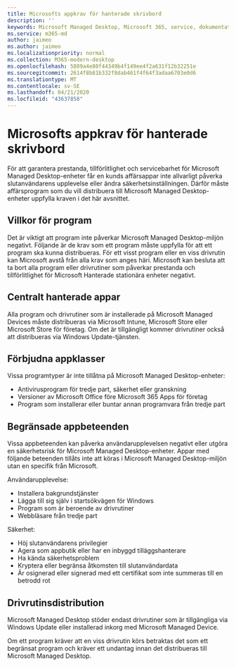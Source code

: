 ```yaml
---
title: Microsofts appkrav för hanterade skrivbord
description: ''
keywords: Microsoft Managed Desktop, Microsoft 365, service, dokumentation
ms.service: m365-md
author: jaimeo
ms.author: jaimeo
ms.localizationpriority: normal
ms.collection: M365-modern-desktop
ms.openlocfilehash: 5889a4e80f44349b4f149ee4f2a631f12b32251e
ms.sourcegitcommit: 2614f8b81b332f8dab461f4f64f3adaa6703e0d6
ms.translationtype: MT
ms.contentlocale: sv-SE
ms.lasthandoff: 04/21/2020
ms.locfileid: "43637858"
---
```

# <a name="microsoft-managed-desktop-app-requirements"></a>Microsofts appkrav för hanterade skrivbord

<!--This topic is the target for aka.ms/app-req. This is aka link is used from EA agreement for MMD. do not delete.-->

<!--Application addendum -->
 
För att garantera prestanda, tillförlitlighet och servicebarhet för Microsoft Managed Desktop-enheter får en kunds affärsappar inte allvarligt påverka slutanvändarens upplevelse eller ändra säkerhetsinställningen. Därför måste affärsprogram som du vill distribuera till Microsoft Managed Desktop-enheter uppfylla kraven i det här avsnittet.

## <a name="application-condition"></a>Villkor för program

Det är viktigt att program inte påverkar Microsoft Managed Desktop-miljön negativt. Följande är de krav som ett program måste uppfylla för att ett program ska kunna distribueras. För ett visst program eller en viss drivrutin kan Microsoft avstå från alla krav som anges häri. Microsoft kan besluta att ta bort alla program eller drivrutiner som påverkar prestanda och tillförlitlighet för Microsoft Hanterade stationära enheter negativt.

## <a name="centrally-managed-apps"></a>Centralt hanterade appar

Alla program och drivrutiner som är installerade på Microsoft Managed Devices måste distribueras via Microsoft Intune, Microsoft Store eller Microsoft Store för företag. Om det är tillgängligt kommer drivrutiner också att distribueras via Windows Update-tjänsten. 

## <a name="prohibited-app-classes"></a>Förbjudna appklasser

Vissa programtyper är inte tillåtna på Microsoft Managed Desktop-enheter:
- Antivirusprogram för tredje part, säkerhet eller granskning
- Versioner av Microsoft Office före Microsoft 365 Apps för företag
- Program som installerar eller buntar annan programvara från tredje part

## <a name="restricted-app-behaviors"></a>Begränsade appbeteenden

Vissa appbeteenden kan påverka användarupplevelsen negativt eller utgöra en säkerhetsrisk för Microsoft Managed Desktop-enheter. Appar med följande beteenden tillåts inte att köras i Microsoft Managed Desktop-miljön utan en specifik från Microsoft.

Användarupplevelse:
- Installera bakgrundstjänster
- Lägga till sig själv i startsökvägen för Windows
- Program som är beroende av drivrutiner
- Webbläsare från tredje part

Säkerhet:
- Höj slutanvändarens privilegier
- Agera som appbutik eller har en inbyggd tilläggshanterare
- Ha kända säkerhetsproblem
- Kryptera eller begränsa åtkomsten till slutanvändardata
- Är osignerad eller signerad med ett certifikat som inte summeras till en betrodd rot


## <a name="driver-deployment"></a>Drivrutinsdistribution

Microsoft Managed Desktop stöder endast drivrutiner som är tillgängliga via Windows Update eller installerad inkorg med Microsoft Managed Device. 

Om ett program kräver att en viss drivrutin körs betraktas det som ett begränsat program och kräver ett undantag innan det distribueras till Microsoft Managed Desktop. 

